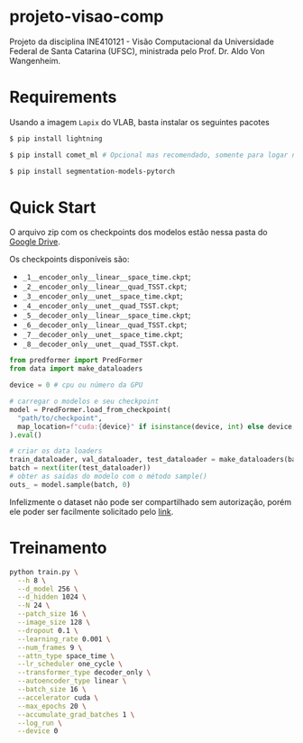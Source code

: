 # projeto-visao-comp

Projeto da disciplina INE410121 - Visão Computacional da Universidade Federal de Santa Catarina (UFSC), ministrada pelo Prof. Dr. Aldo Von Wangenheim.

# Requirements 
Usando a imagem `Lapix` do VLAB, basta instalar os seguintes pacotes
```bash
$ pip install lightning
````
```bash
$ pip install comet_ml # Opcional mas recomendado, somente para logar no CometML 
````
```bash
$ pip install segmentation-models-pytorch 
````

# Quick Start
O arquivo zip com os checkpoints dos modelos estão nessa pasta do [Google Drive](https://drive.google.com/drive/u/0/folders/1saedI3hfRcQFbUau3NcWbm0HQIZR6sr0).

Os checkpoints disponíveis são:
- `_1__encoder_only__linear__space_time.ckpt`;
- `_2__encoder_only__linear__quad_TSST.ckpt`;
- `_3__encoder_only__unet__space_time.ckpt`;
- `_4__encoder_only__unet__quad_TSST.ckpt`;
- `_5__decoder_only__linear__space_time.ckpt`;
- `_6__decoder_only__linear__quad_TSST.ckpt`;
- `_7__decoder_only__unet__space_time.ckpt`;
- `_8__decoder_only__unet__quad_TSST.ckpt`.

```python
from predformer import PredFormer
from data import make_dataloaders

device = 0 # cpu ou número da GPU

# carregar o modelos e seu checkpoint
model = PredFormer.load_from_checkpoint(
  "path/to/checkpoint",
  map_location=f"cuda:{device}" if isinstance(device, int) else device,
).eval()

# criar os data loaders
train_dataloader, val_dataloader, test_dataloader = make_dataloaders(batch_size=16)
batch = next(iter(test_dataloader))
# obter as saidas do modelo com o método sample()
outs_ = model.sample(batch, 0)
```

Infelizmente o dataset não pode ser compartilhado sem autorização, porém ele poder ser facilmente solicitado pelo [link](https://sirta.ipsl.fr/data-request/).

# Treinamento

```bash
python train.py \
  --h 8 \
  --d_model 256 \
  --d_hidden 1024 \
  --N 24 \
  --patch_size 16 \
  --image_size 128 \
  --dropout 0.1 \
  --learning_rate 0.001 \
  --num_frames 9 \
  --attn_type space_time \
  --lr_scheduler one_cycle \
  --transformer_type decoder_only \
  --autoencoder_type linear \
  --batch_size 16 \
  --accelerator cuda \
  --max_epochs 20 \
  --accumulate_grad_batches 1 \
  --log_run \
  --device 0
```
